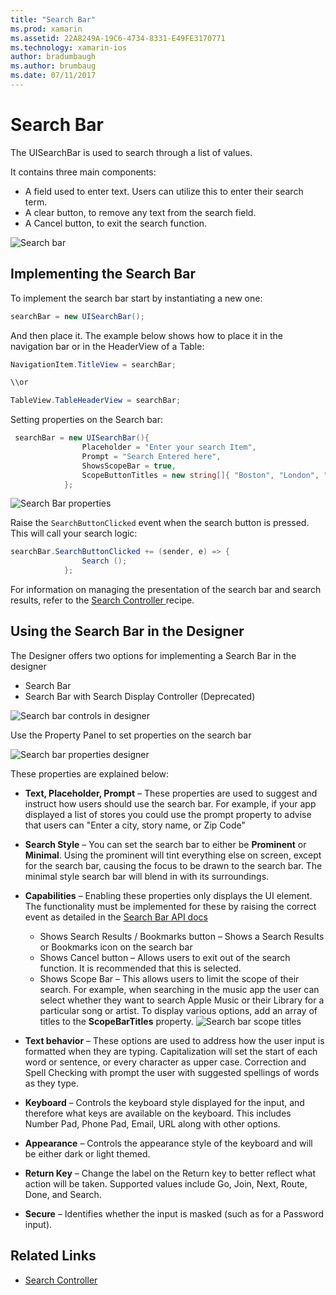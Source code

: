 ```yaml
---
title: "Search Bar"
ms.prod: xamarin
ms.assetid: 22A8249A-19C6-4734-8331-E49FE3170771
ms.technology: xamarin-ios
author: bradumbaugh
ms.author: brumbaug
ms.date: 07/11/2017
---
```


# Search Bar

The UISearchBar is used to search through a list of values. 

It contains three main components: 

- A field used to enter text. Users can utilize this to enter their search term.
- A clear button, to remove any text from the search field.
- A Cancel button, to exit the search function.

![Search bar](searchbar-images/image1.png)

## Implementing the Search Bar

To implement the search bar  start by instantiating a new one:

```csharp
searchBar = new UISearchBar();
```

And then place it. The example below shows how to place it in the navigation bar or in the HeaderView of a Table:

```csharp
NavigationItem.TitleView = searchBar;

\\or

TableView.TableHeaderView = searchBar;
```

Setting properties on the Search bar:

```csharp
 searchBar = new UISearchBar(){
                Placeholder = "Enter your search Item",
                Prompt = "Search Entered here",
                ShowsScopeBar = true,
                ScopeButtonTitles = new string[]{ "Boston", "London", "SF" },
            };
```

![Search Bar properties](searchbar-images/image6.png)

Raise the `SearchButtonClicked` event when the search button is pressed. This will call your search logic:

```csharp
searchBar.SearchButtonClicked += (sender, e) => {
                Search ();
            };
```

For information on managing the presentation of the search bar and search results, refer to the [Search Controller ](https://developer.xamarin.com/recipes/ios/content_controls/search-controller/) recipe.

## Using the Search Bar in the Designer

The Designer offers two options for implementing a Search Bar in the designer

- Search Bar
- Search Bar with Search Display Controller (Deprecated)

![Search bar controls in designer](searchbar-images/image2.png)

Use the Property Panel to set properties on the search bar

![Search bar properties designer](searchbar-images/image3.png)

These properties are explained below:

- **Text, Placeholder, Prompt** – These properties are used to suggest and instruct how users should use the search bar. For example, if your app displayed a list of stores you could use the prompt property to advise that users can "Enter a city, story name, or Zip Code"
- **Search Style** – You can set the search bar to either be **Prominent** or **Minimal**. Using the prominent will tint everything else on screen, except for the search bar, causing the focus to be drawn to the search bar. The minimal style search bar will blend in with its surroundings.
- **Capabilities** – Enabling these properties only displays the UI element. The functionality must be implemented for these by raising the correct event as detailed in the [Search Bar API docs](https://developer.xamarin.com/api/type/UIKit.UISearchBar/)
    - Shows Search Results / Bookmarks button – Shows a Search Results or Bookmarks icon on the search bar
    - Shows Cancel button – Allows users to exit out of the search function. It is recommended that this is selected.
    - Shows Scope Bar – This allows users to limit the scope of their search. For example, when searching in the music app the user can select whether they want to search Apple Music or their Library for a particular song or artist. To display various options, add an array of titles to the **ScopeBarTitles** property.
    ![Search bar scope titles](searchbar-images/image4.png)

- **Text behavior** – These options are used to address how the user input is formatted when they are typing. Capitalization will set the start of each word or sentence, or every character as upper case. Correction and Spell Checking with prompt the user with suggested spellings of words as they type.
- **Keyboard** – Controls the keyboard style displayed for the input, and therefore what keys are available on the keyboard. This includes Number Pad, Phone Pad, Email, URL along with other options.
- **Appearance** – Controls the appearance style of the keyboard and will be either dark or light themed.
- **Return Key** – Change the label on the Return key to better reflect what action will be taken. Supported values include Go, Join, Next, Route, Done, and Search.
- **Secure** – Identifies whether the input is masked (such as for a Password input).

## Related Links

- [Search Controller](https://developer.xamarin.com/recipes/ios/content_controls/search-controller/)
